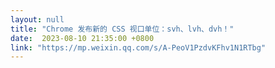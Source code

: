 ```yaml
---
layout: null
title: "Chrome 发布新的 CSS 视口单位：svh、lvh、dvh！"
date:  2023-08-10 21:35:00 +0800
link: "https://mp.weixin.qq.com/s/A-PeoV1PzdvKFhv1N1RTbg"
---
```

